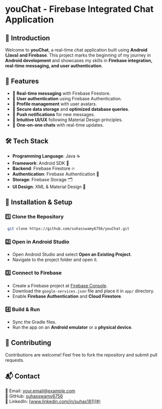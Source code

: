 # youChat - Firebase Integrated Chat Application

## 📌 Introduction

Welcome to **youChat**, a real-time chat application built using **Android (Java) and Firebase**. This project marks the beginning of my journey in **Android development** and showcases my skills in **Firebase integration, real-time messaging, and user authentication**.

## 🚀 Features

- 🔹 **Real-time messaging** with Firebase Firestore.
- 🔹 **User authentication** using Firebase Authentication.
- 🔹 **Profile management** with user avatars.
- 🔹 **Secure data storage** and **optimized database queries**.
- 🔹 **Push notifications** for new messages.
- 🔹 **Intuitive UI/UX** following Material Design principles.
- 🔹 **One-on-one chats** with real-time updates.

## 🛠️ Tech Stack

- **Programming Language**: Java ☕
- **Framework**: Android SDK 📱
- **Backend**: Firebase Firestore 🔥
- **Authentication**: Firebase Authentication 🔑
- **Storage**: Firebase Storage 🗂️
- **UI Design**: XML & Material Design 🎨

## 🔧 Installation & Setup

### 1️⃣ Clone the Repository

```bash
 git clone https://github.com/suhasswamy6756/youChat.git
```

### 2️⃣ Open in Android Studio

- Open Android Studio and select **Open an Existing Project**.
- Navigate to the project folder and open it.

### 3️⃣ Connect to Firebase

- Create a Firebase project at [Firebase Console](https://console.firebase.google.com/).
- Download the `google-services.json` file and place it in `app/` directory.
- Enable **Firebase Authentication** and **Cloud Firestore**.

### 4️⃣ Build & Run

- Sync the Gradle files.
- Run the app on an **Android emulator** or a **physical device**.



## 🤝 Contributing

Contributions are welcome! Feel free to fork the repository and submit pull requests.



## 📬 Contact

📧 Email: [your.email@example.com](mailto\:suhasswamy6756@gmail.com)\
🐙 GitHub: [suhasswamy6756](https://github.com/suhasswamy6756)\
📌 LinkedIn: [www.linkedin.com/in/suhas181](#)

